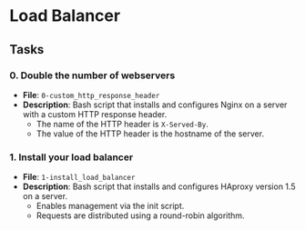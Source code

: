 # Load Balancer

## Tasks

### 0. Double the number of webservers

- **File**: `0-custom_http_response_header`
- **Description**: Bash script that installs and configures Nginx on a server with a custom HTTP response header.
  - The name of the HTTP header is `X-Served-By`.
  - The value of the HTTP header is the hostname of the server.

### 1. Install your load balancer

- **File**: `1-install_load_balancer`
- **Description**: Bash script that installs and configures HAproxy version 1.5 on a server.
  - Enables management via the init script.
  - Requests are distributed using a round-robin algorithm.
